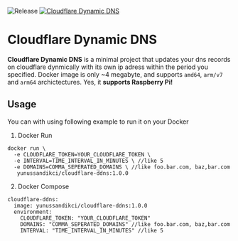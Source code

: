 ![Release](https://github.com/yunussandikci/cloudflare-ddns/workflows/Release/badge.svg)
[![Cloudflare Dynamic DNS](https://img.shields.io/docker/image-size/yunussandikci/cloudflare-ddns)](https://github.com/yunussandikci/cloudflare-ddns)
# Cloudflare Dynamic DNS

**Cloudflare Dynamic DNS** is a minimal project that updates your dns records on cloudflare dynmically with its own ip adress within the period you specified. 
Docker image is only ~4 megabyte, and supports `amd64`, `arm/v7` and `arm64` archictectures. Yes, it **supports Raspberry Pi!** 

## Usage
You can with using following example to run it on your Docker
1. Docker Run
```
docker run \
  -e CLOUDFLARE_TOKEN=YOUR_CLOUDFLARE_TOKEN \
  -e INTERVAL=TIME_INTERVAL_IN_MINUTES \ //like 5
  -e DOMAINS=COMMA_SEPERATED_DOMAINS \ //like foo.bar.com, baz,bar.com
   yunussandikci/cloudflare-ddns:1.0.0
```
2. Docker Compose
```
cloudflare-ddns:
  image: yunussandikci/cloudflare-ddns:1.0.0
  environment:
    CLOUDFLARE_TOKEN: "YOUR_CLOUDFLARE_TOKEN"
    DOMAINS: "COMMA_SEPERATED_DOMAINS" //like foo.bar.com, baz,bar.com
    INTERVAL: "TIME_INTERVAL_IN_MINUTES" //like 5
```
